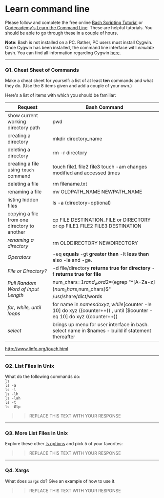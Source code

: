 # Learn command line

Please follow and complete the free online [Bash Scripting Tutorial](https://ryanstutorials.net/bash-scripting-tutorial/) or [Codecademy's Learn the Command Line](https://www.codecademy.com/learn/learn-the-command-line). These are helpful tutorials. You should be able to go through these in a couple of hours.

**Note:** Bash is not installed on a PC. Rather, PC users must install Cygwin. Once Cygwin has been installed, the command line interface witll _emulate_ bash. You can find all information regarding Cygwin [here](https://www.cygwin.com/).

---

### Q1.  Cheat Sheet of Commands  
Make a cheat sheet for yourself: a list of at least **ten** commands and what they do.  (Use the 8 items given and add a couple of your own.)  

Here's a list of items with which you should be familiar: 

Request | Bash Command
--------|---------------
show current working directory path | pwd
creating a directory | mkdir directory_name
deleting a directory | rm -r directory
creating a file using `touch` command | touch file1 file2 file3  touch -am changes modified and accessed times
deleting a file | rm filename.txt
renaming a file | mv OLDPATH_NAME NEWPATH_NAME
listing hidden files | ls -a (directory-optional)
copying a file from one directory to another | cp FILE DESTINATION_FILE or DIRECTORY or cp FILE1 FILE2 FILE3 DESTINATION
*renaming a directory* | rm OLDDIRECTORY NEWDIRECTORY
*Operators* | -eq **equals** -gt **greater than** -lt **less than** also -le and -ge.
*File or Directory?* | -d file/directory **returns true for directory** -f **returns true for file**
*Pull Random Word of Input Length* | num_chars=$1 rand_word2=$(egrep "^[A-Za-z]{$num_chars,$num_chars}$" /usr/share/dict/words | sort -R | head -1) **egrep lesson**
*for, while, until loops* | for name in $names do xyz ,  while [$counter -le 10] do xyz ((counter++)) , until [$counter -eq 10] do xyz ((counter++))
*select* | brings up menu for user interface in bash. select name in $names - build if statement thereafter
http://www.linfo.org/touch.html



---

### Q2.  List Files in Unix   

What do the following commands do:  
`ls`  
`ls -a`  
`ls -l`  
`ls -lh`  
`ls -lah`  
`ls -t`  
`ls -Glp`  

> > REPLACE THIS TEXT WITH YOUR RESPONSE

---

### Q3.  More List Files in Unix  

Explore these other [ls options](http://www.techonthenet.com/unix/basic/ls.php) and pick 5 of your favorites:

> > REPLACE THIS TEXT WITH YOUR RESPONSE

---

### Q4.  Xargs   

What does `xargs` do? Give an example of how to use it.

> > REPLACE THIS TEXT WITH YOUR RESPONSE

 

